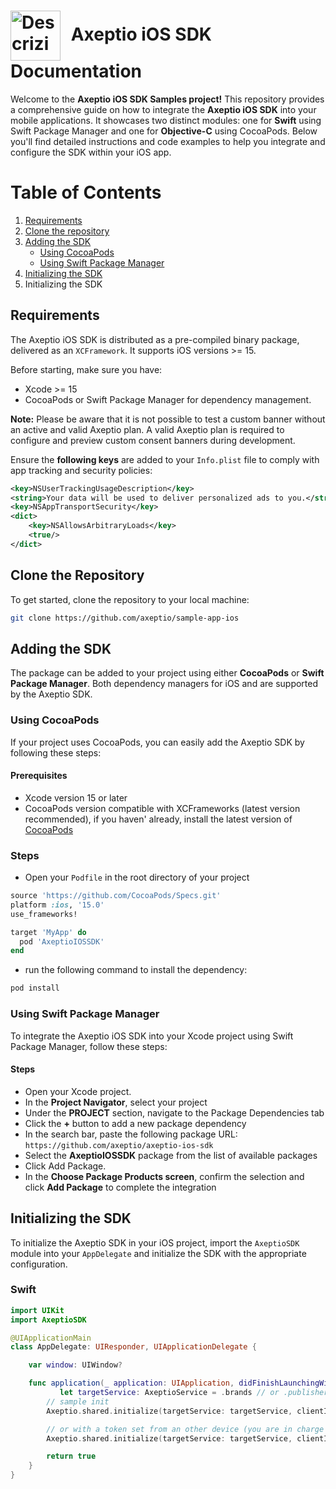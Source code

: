 <h1>
  <img src="https://axeptio.imgix.net/2024/07/e444a7b2-ea3d-4471-a91c-6be23e0c3cbb.png" alt="Descrizione immagine" width="80" style="vertical-align: middle; margin-right: 10px;" />
  Axeptio iOS SDK Documentation
</h1>

Welcome to the **Axeptio iOS SDK Samples project!** This repository provides a comprehensive guide on how to integrate the **Axeptio iOS SDK** into your mobile applications. It showcases two distinct modules: one for **Swift** using Swift Package Manager and one for **Objective-C** using CocoaPods. Below you'll find detailed instructions and code examples to help you integrate and configure the SDK within your iOS app.

# Table of Contents 
1. [Requirements](#requirements)
2. [Clone the repository](#clone-the-repository)
3. [Adding the SDK](#adding-the-sdk)
   - [Using CocoaPods](#using-cocoapods)
   - [Using Swift Package Manager](#using-swift-package-manager)
4. [Initializing the SDK](#adding-the-sdk)
5. Initializing the SDK


## Requirements
The Axeptio iOS SDK is distributed as a pre-compiled binary package, delivered as an `XCFramework`. It supports iOS versions >= 15.

Before starting, make sure you have:

- Xcode >= 15
- CocoaPods or Swift Package Manager for dependency management.

**Note:** Please be aware that it is not possible to test a custom banner without an active and valid Axeptio plan. A valid Axeptio plan is required to configure and preview custom consent banners during development.

Ensure the **following keys** are added to your `Info.plist` file to comply with app tracking and security policies:
```xml
<key>NSUserTrackingUsageDescription</key>
<string>Your data will be used to deliver personalized ads to you.</string>
<key>NSAppTransportSecurity</key>
<dict>
    <key>NSAllowsArbitraryLoads</key>
    <true/>
</dict>
```
## Clone the Repository
To get started, clone the repository to your local machine:

```bash
git clone https://github.com/axeptio/sample-app-ios
```
## Adding the SDK
The package can be added to your project using either **CocoaPods** or **Swift Package Manager**. Both dependency managers for iOS and are supported by the Axeptio SDK.

### Using CocoaPods
If your project uses CocoaPods, you can easily add the Axeptio SDK by following these steps:
#### Prerequisites
- Xcode version 15 or later
- CocoaPods version compatible with XCFrameworks (latest version recommended), if you haven' already, install the latest version of [CocoaPods](https://guides.cocoapods.org/using/getting-started.html)
### Steps
- Open your `Podfile` in the root directory of your project
```ruby
source 'https://github.com/CocoaPods/Specs.git'
platform :ios, '15.0'
use_frameworks!

target 'MyApp' do
  pod 'AxeptioIOSSDK'
end
```
- run the following command to install the dependency:
```bash
pod install
```

### Using Swift Package Manager
To integrate the Axeptio iOS SDK into your Xcode project using Swift Package Manager, follow these steps:
#### Steps
- Open your Xcode project.
- In the **Project Navigator**, select your project
- Under the **PROJECT** section, navigate to the Package Dependencies tab
- Click the **+** button to add a new package dependency
- In the search bar, paste the following package URL: `https://github.com/axeptio/axeptio-ios-sdk`
- Select the **AxeptioIOSSDK** package from the list of available packages
- Click Add Package.
- In the **Choose Package Products screen**, confirm the selection and click **Add Package** to complete the integration

## Initializing the SDK
To initialize the Axeptio SDK in your iOS project, import the `AxeptioSDK` module into your `AppDelegate` and initialize the SDK with the appropriate configuration. 

### Swift
```swift
import UIKit
import AxeptioSDK

@UIApplicationMain
class AppDelegate: UIResponder, UIApplicationDelegate {

    var window: UIWindow?

    func application(_ application: UIApplication, didFinishLaunchingWithOptions launchOptions: [UIApplication.LaunchOptionsKey: Any]?) -> Bool {
           let targetService: AxeptioService = .brands // or .publisherTcf
        // sample init
        Axeptio.shared.initialize(targetService: targetService, clientId: "<Your Client ID>", cookiesVersion: "<Your Cookies Version>")

        // or with a token set from an other device (you are in charge to store and pass the token along between devices)
        Axeptio.shared.initialize(targetService: targetService, clientId: "<Your Client ID>", cookiesVersion: "<Your Cookies Version>", token: "<Token>")

        return true
    }
}
```

